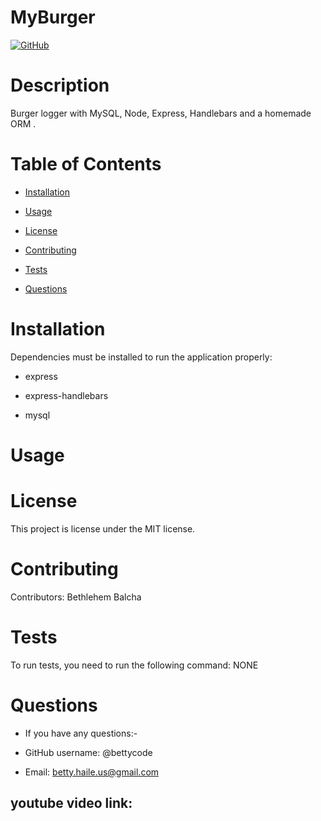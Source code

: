 # MyBurger

[![GitHub](https://img.shields.io/github/license/bettycode/MyBurger?logo=MIT&style=plastic)](https://github.com/BB/MyBurger)





# Description

Burger logger with MySQL, Node, Express, Handlebars and a homemade ORM .


# Table of Contents

* [Installation](#installation)

* [Usage](#usage)

* [License](#license)

* [Contributing](#contributing)

* [Tests](#tests)

* [Questions](#questions)

# Installation

Dependencies must be installed to run the application properly: 

* express

* express-handlebars

* mysql


# Usage





# License

This project is license under the MIT license.

# Contributing

​Contributors: Bethlehem Balcha

# Tests

To run tests, you need to run the following command: NONE

# Questions

* If you have any questions:-

* GitHub username: @bettycode

* Email: betty.haile.us@gmail.com

## youtube video link: 


